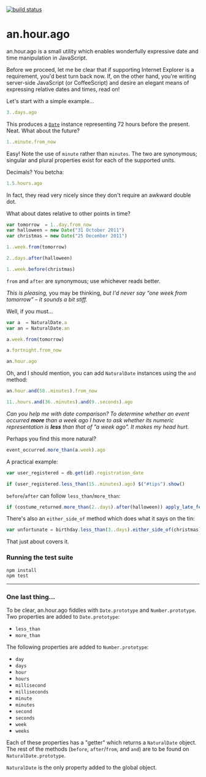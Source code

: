 [![build status](https://secure.travis-ci.org/davidchambers/an.hour.ago.png)](http://travis-ci.org/davidchambers/an.hour.ago)
# an.hour.ago

an.hour.ago is a small utility which enables wonderfully expressive date and
time manipulation in JavaScript.

Before we proceed, let me be clear that if supporting Internet Explorer is a
requirement, you'd best turn back now. If, on the other hand, you're writing
server-side JavaScript (or CoffeeScript) and desire an elegant means of
expressing relative dates and times, read on!

Let's start with a simple example...

```javascript
3..days.ago
```

This produces a [`Date`][1] instance representing 72 hours before the present.
Neat. What about the future?

```javascript
1..minute.from_now
```

Easy! Note the use of `minute` rather than `minutes`. The two are synonymous;
singular and plural properties exist for each of the supported units.

Decimals? You betcha:

```javascript
1.5.hours.ago
```

In fact, they read very nicely since they don't require an awkward double dot.

What about dates relative to other points in time?

```javascript
var tomorrow  = 1..day.from_now
var halloween = new Date("31 October 2011")
var christmas = new Date("25 December 2011")

1..week.from(tomorrow)

2..days.after(halloween)

1..week.before(christmas)
```

`from` and `after` are synonymous; use whichever reads better.

*This is pleasing,* you may be thinking, *but I'd never say “one week from
tomorrow” – it sounds a bit stiff.*

Well, if you must...

```javascript
var a  = NaturalDate.a
var an = NaturalDate.an

a.week.from(tomorrow)

a.fortnight.from_now

an.hour.ago
```

Oh, and I should mention, you can add `NaturalDate` instances using the `and`
method:

```javascript
an.hour.and(58..minutes).from_now

11..hours.and(36..minutes).and(9..seconds).ago
```

*Can you help me with date comparison? To determine whether an event occurred
**more** than a week ago I have to ask whether its numeric representation is
**less** than that of "a week ago". It makes my head hurt.*

Perhaps you find this more natural?

```javascript
event_occurred.more_than(a.week).ago
```

A practical example:

```javascript
var user_registered = db.get(id).registration_date

if (user_registered.less_than(15..minutes).ago) $("#tips").show()
```

`before`/`after` can follow `less_than`/`more_than`:

```javascript
if (costume_returned.more_than(2..days).after(halloween)) apply_late_fee()
```

There's also an `either_side_of` method which does what it says on the tin:

```javascript
var unfortunate = birthday.less_than(3..days).either_side_of(christmas)
```

That just about covers it.

### Running the test suite

    npm install
    npm test

- - - - - - - - - - - - - - - - - - - - - - - - - - - - - - - - - - - - - - -

### One last thing...

To be clear, an.hour.ago fiddles with `Date.prototype` and `Number.prototype`.
Two properties are added to `Date.prototype`:

  + `less_than`
  + `more_than`

The following properties are added to `Number.prototype`:

  + `day`
  + `days`
  + `hour`
  + `hours`
  + `millisecond`
  + `milliseconds`
  + `minute`
  + `minutes`
  + `second`
  + `seconds`
  + `week`
  + `weeks`

Each of these properties has a "getter" which returns a `NaturalDate` object.
The rest of the methods (`before`, `after`/`from`, and `and`) are to be found
on `NaturalDate.prototype`.

`NaturalDate` is the only property added to the global object.


[1]: https://developer.mozilla.org/en/JavaScript/Reference/Global_Objects/Date
